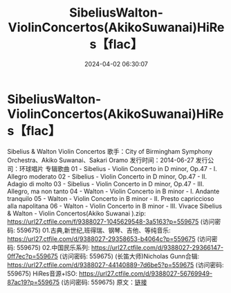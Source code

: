 ﻿---
title: SibeliusWalton-ViolinConcertos(AkikoSuwanai)HiRes【flac】
date: 2024-04-02 06:30:07
categories: 古典音乐、新世纪、纯音雅乐
tags: 纯音雅乐
---
# SibeliusWalton-ViolinConcertos(AkikoSuwanai)HiRes【flac】

Sibelius & Walton Violin
Concertos
歌手：City of Birmingham Symphony Orchestra、Akiko Suwanai、Sakari
Oramo
发行时间：2014-06-27
发行公司：环球唱片
专辑歌曲
01 - Sibelius - Violin Concerto in D minor, Op.47 - I. Allegro
moderato
02 - Sibelius - Violin Concerto in D minor, Op.47 - II. Adagio
di molto
03 - Sibelius - Violin Concerto in D minor, Op.47 - III.
Allegro, ma non tanto
04 - Walton - Violin Concerto in B minor - I. Andante
tranquilo
05 - Walton - Violin Concerto in B minor - II. Presto
capriccioso alla napolitana
06 - Walton - Violin Concerto in B minor - III. Vivace
Sibelius & Walton - Violin Concertos(Akiko Suwanai ).zip:
https://url27.ctfile.com/f/9388027-1045629548-3a5163?p=559675
(访问密码: 559675)
01.古典,新世纪,班得瑞、钢琴、吉他、等纯音乐: https://url27.ctfile.com/d/9388027-29358653-b4064c?p=559675
(访问密码: 559675)
02.中国民乐系列: https://url27.ctfile.com/d/9388027-29366147-0ff7ec?p=559675
(访问密码: 559675)
(长笛大师)Nicholas Gunn合辑: https://url27.ctfile.com/d/9388027-44140889-7d6be5?p=559675
(访问密码: 559675)
HiRes音源+ISO: https://url27.ctfile.com/d/9388027-56769949-87ac19?p=559675
(访问密码: 559675)
原文：[链接](https://blog.sina.com.cn/s/blog_1647c7e76010314y0.html)